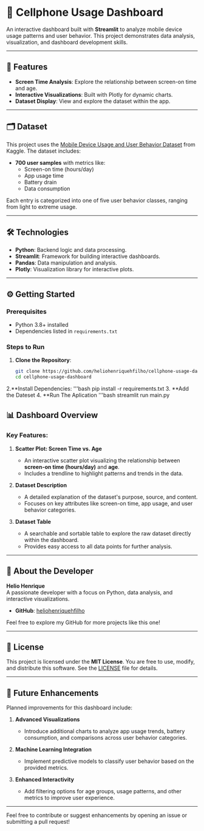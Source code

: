 # 📱 Cellphone Usage Dashboard

An interactive dashboard built with **Streamlit** to analyze mobile device usage patterns and user behavior. This project demonstrates data analysis, visualization, and dashboard development skills.

---

## 🎯 **Features**

- **Screen Time Analysis**: Explore the relationship between screen-on time and age.
- **Interactive Visualizations**: Built with Plotly for dynamic charts.
- **Dataset Display**: View and explore the dataset within the app.

---

## 🗂 **Dataset**

This project uses the [Mobile Device Usage and User Behavior Dataset](https://www.kaggle.com/datasets/valakhorasani/mobile-device-usage-and-user-behavior-dataset) from Kaggle. The dataset includes:

- **700 user samples** with metrics like:
  - Screen-on time (hours/day)
  - App usage time
  - Battery drain
  - Data consumption

Each entry is categorized into one of five user behavior classes, ranging from light to extreme usage.

---

## 🛠 **Technologies**

- **Python**: Backend logic and data processing.
- **Streamlit**: Framework for building interactive dashboards.
- **Pandas**: Data manipulation and analysis.
- **Plotly**: Visualization library for interactive plots.

---

## ⚙️ **Getting Started**

### Prerequisites
- Python 3.8+ installed
- Dependencies listed in `requirements.txt`

### Steps to Run

1. **Clone the Repository**:
   ```bash
   git clone https://github.com/heliohenriquehfilho/cellphone-usage-dashboard.git
   cd cellphone-usage-dashboard
2.**Install Dependencies:
  '''bash
  pip install -r requirements.txt
3. **Add the Dateset
4. **Run The Aplication
  '''bash
  streamlit run main.py

## 📊 Dashboard Overview

### Key Features:

1. **Scatter Plot: Screen Time vs. Age**  
   - An interactive scatter plot visualizing the relationship between **screen-on time (hours/day)** and **age**.  
   - Includes a trendline to highlight patterns and trends in the data.

2. **Dataset Description**  
   - A detailed explanation of the dataset's purpose, source, and content.  
   - Focuses on key attributes like screen-on time, app usage, and user behavior categories.

3. **Dataset Table**  
   - A searchable and sortable table to explore the raw dataset directly within the dashboard.  
   - Provides easy access to all data points for further analysis.

---

## 👤 About the Developer

**Helio Henrique**  
A passionate developer with a focus on Python, data analysis, and interactive visualizations.  

- **GitHub**: [heliohenriquehfilho](https://github.com/heliohenriquehfilho)  

Feel free to explore my GitHub for more projects like this one!

---

## 📄 License

This project is licensed under the **MIT License**. You are free to use, modify, and distribute this software. See the [LICENSE](LICENSE) file for details.

---

## 🚀 Future Enhancements

Planned improvements for this dashboard include:

1. **Advanced Visualizations**  
   - Introduce additional charts to analyze app usage trends, battery consumption, and comparisons across user behavior categories.

2. **Machine Learning Integration**  
   - Implement predictive models to classify user behavior based on the provided metrics.

3. **Enhanced Interactivity**  
   - Add filtering options for age groups, usage patterns, and other metrics to improve user experience.

---

Feel free to contribute or suggest enhancements by opening an issue or submitting a pull request!

